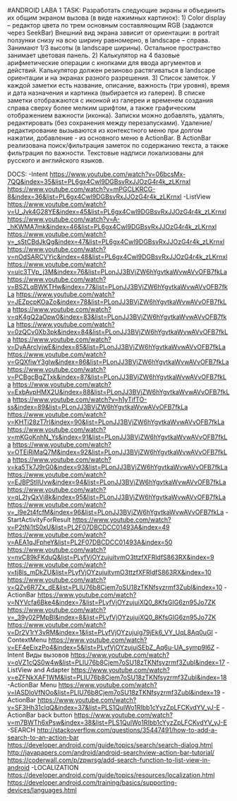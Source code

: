 #ANDROID LABA 1
TASK:
Разработать следующие экраны и объединить их общим экраном вызова (в виде нажимных картинок):
	1)	Color display – редактор цвета по трем основным составляющим RGB (задаются через SeekBar)
		Внешний вид экрана зависит от ориентации: в portrait ползунки снизу на всю ширину 
		равномерно, в landscape – справа. Занимают 1/3 высоты (в landscape ширины). Остальное 
		пространство занимает цветовая панель.
	2)	Калькулятор на 4 базовые арифметические операции с кнопками для ввода аргументов и 
		действий. Калькулятор должен резиново растягиваться в landscape ориентации и на 
		экранах разного разрешения.
	3)	Список заметок. У каждой заметки есть название, описание, важность (три уровня), 
		время и дата назначения и картинка (выбирается из галереи). В списке заметки 
		отображаются с иконкой из галереи и временем создания справа сверху более мелким 
		шрифтом, а также графическим отображением важности (иконка). Записки можно добавлять, 
		удалять, редактировать (без сохранения между перезапусками). Удаление/редактирование 
		вызываются из контекстного меню при долгом нажатии, добавление - из основного меню в 
		ActionBar. В ActionBar реализована поиск/фильтрация заметок по содержанию текста, а 
		также фильтрация по важности. Текстовые надписи локализованы для русского и английского языков.

DOCS:
	-Intent
	https://www.youtube.com/watch?v=06bcsMx-7QQ&index=35&list=PL6gx4Cwl9DGBsvRxJJOzG4r4k_zLKrnxl
	https://www.youtube.com/watch?v=mPGCLKRCG-8&index=36&list=PL6gx4Cwl9DGBsvRxJJOzG4r4k_zLKrnxl
	-ListView
	https://www.youtube.com/watch?v=U_Jvk4G28YE&index=45&list=PL6gx4Cwl9DGBsvRxJJOzG4r4k_zLKrnxl
	https://www.youtube.com/watch?v=A-_hKWMA7mk&index=46&list=PL6gx4Cwl9DGBsvRxJJOzG4r4k_zLKrnxl
	https://www.youtube.com/watch?v=_sStCBdJkQg&index=47&list=PL6gx4Cwl9DGBsvRxJJOzG4r4k_zLKrnxl
	https://www.youtube.com/watch?v=nOdSARCVYic&index=48&list=PL6gx4Cwl9DGBsvRxJJOzG4r4k_zLKrnxl
	https://www.youtube.com/watch?v=uic3TVp_j3M&index=76&list=PLonJJ3BVjZW6hYgvtkaWvwAVvOFB7fkLa
	https://www.youtube.com/watch?v=BSZLqBWKTHw&index=77&list=PLonJJ3BVjZW6hYgvtkaWvwAVvOFB7fkLa
	https://www.youtube.com/watch?v=JEZpcpKOaZo&index=78&list=PLonJJ3BVjZW6hYgvtkaWvwAVvOFB7fkLa
	https://www.youtube.com/watch?v=qK4gQ2aOpw0&index=83&list=PLonJJ3BVjZW6hYgvtkaWvwAVvOFB7fkLa
	https://www.youtube.com/watch?v=0zQCv0Xb3pk&index=84&list=PLonJJ3BVjZW6hYgvtkaWvwAVvOFB7fkLa
	https://www.youtube.com/watch?v=DyAArclyjwE&index=85&list=PLonJJ3BVjZW6hYgvtkaWvwAVvOFB7fkLa
	https://www.youtube.com/watch?v=GQXfiwY3glw&index=86&list=PLonJJ3BVjZW6hYgvtkaWvwAVvOFB7fkLa
	https://www.youtube.com/watch?v=PCBgcBgZTxk&index=87&list=PLonJJ3BVjZW6hYgvtkaWvwAVvOFB7fkLa
	https://www.youtube.com/watch?v=ExbAvpHMX2U&index=88&list=PLonJJ3BVjZW6hYgvtkaWvwAVvOFB7fkLa
	https://www.youtube.com/watch?v=h1yTifTO-ss&index=89&list=PLonJJ3BVjZW6hYgvtkaWvwAVvOFB7fkLa
	https://www.youtube.com/watch?v=KHTi28zT7rI&index=90&list=PLonJJ3BVjZW6hYgvtkaWvwAVvOFB7fkLa
	https://www.youtube.com/watch?v=mKGoKnhN_Ys&index=91&list=PLonJJ3BVjZW6hYgvtkaWvwAVvOFB7fkLa
	https://www.youtube.com/watch?v=OTEiRiMaQ7M&index=92&list=PLonJJ3BVjZW6hYgvtkaWvwAVvOFB7fkLa
	https://www.youtube.com/watch?v=ka5Tk7J9rG0&index=93&list=PLonJJ3BVjZW6hYgvtkaWvwAVvOFB7fkLa
	https://www.youtube.com/watch?v=EJBPStlIUvw&index=94&list=PLonJJ3BVjZW6hYgvtkaWvwAVvOFB7fkLa
	https://www.youtube.com/watch?v=qL2IyQxVi8k&index=95&list=PLonJJ3BVjZW6hYgvtkaWvwAVvOFB7fkLa
	https://www.youtube.com/watch?v=_l9e2t4fcfM&index=96&list=PLonJJ3BVjZW6hYgvtkaWvwAVvOFB7fkLa
	-StartActivityForResult
	https://www.youtube.com/watch?v=P2tNi1tS0xU&list=PL2F07DBCDCC01493A&index=49
	https://www.youtube.com/watch?v=AEA1qJFpheY&list=PL2F07DBCDCC01493A&index=50
	https://www.youtube.com/watch?v=nvC89kFKduQ&list=PLyfVjOYzujuitvmO3ttzfXFRldfS863RX&index=9
	https://www.youtube.com/watch?v=tj8ls_mDkZU&list=PLyfVjOYzujuitvmO3ttzfXFRldfS863RX&index=10
	https://www.youtube.com/watch?v=QZv6R7Zx_dE&list=PLIU76b8Cjem7oSU18zTKNfsyzrmf3Zubl&index=10
	-ActionBar
	https://www.youtube.com/watch?v=NYVcfa6Bke4&index=7&list=PLyfVjOYzujuiXQ0_8KfsGIG6zn95Jo7ZK
	https://www.youtube.com/watch?v=_39y02PMpBI&index=8&list=PLyfVjOYzujuiXQ0_8KfsGIG6zn95Jo7ZK
	https://www.youtube.com/watch?v=Dr2V1rY3vRM&index=1&list=PLyfVjOYzujuig79jEk6_VY_UqL8Aq0uGI
	-ContextMenu
	https://www.youtube.com/watch?v=EF4eEixzPo4&index=5&list=PLyfVjOYzujuiSEbZ_Aq6u-UA_symp9l6Z
	-Intent Виды вызовов
	https://www.youtube.com/watch?v=oVZ1cQS0w4w&list=PLIU76b8Cjem7oSU18zTKNfsyzrmf3Zubl&index=17
	-ListView and Adapter
	https://www.youtube.com/watch?v=eZFNkXAF1WM&list=PLIU76b8Cjem7oSU18zTKNfsyzrmf3Zubl&index=18
	-ActionBar Menu
	https://www.youtube.com/watch?v=IASDIoVfNOo&list=PLIU76b8Cjem7oSU18zTKNfsyzrmf3Zubl&index=19
	-ActionBar
	https://www.youtube.com/watch?v=SF3Hh31clqQ&index=37&list=PLS1QulWo1RIbb1cYyzZpLFCKvdYV_yJ-E
	-ActionBar back button
	https://www.youtube.com/watch?v=m7BWTh6xPsw&index=38&list=PLS1QulWo1RIbb1cYyzZpLFCKvdYV_yJ-E
	-SEARCH
	http://stackoverflow.com/questions/35447491/how-to-add-a-search-to-an-action-bar
	https://developer.android.com/guide/topics/search/search-dialog.html
	http://javapapers.com/android/android-searchview-action-bar-tutorial/
	https://coderwall.com/p/zpwrsg/add-search-function-to-list-view-in-android
	-LOCALIZATION
	https://developer.android.com/guide/topics/resources/localization.html
	https://developer.android.com/training/basics/supporting-devices/languages.html

